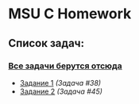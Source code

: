 # MSU C Homework
## Список задач:
### [Все задачи берутся отсюда](http://lectures.stargeo.ru/tasks/zadachiIadd2.pdf)
* [Задание 1](https://github.com/GooseMooz/MSU-CHomework/tree/main/Task%201) *(Задача #38)*
* [Задание 2](https://github.com/GooseMooz/MSU-CHomework/tree/main/Task%202) *(Задача #45)*
